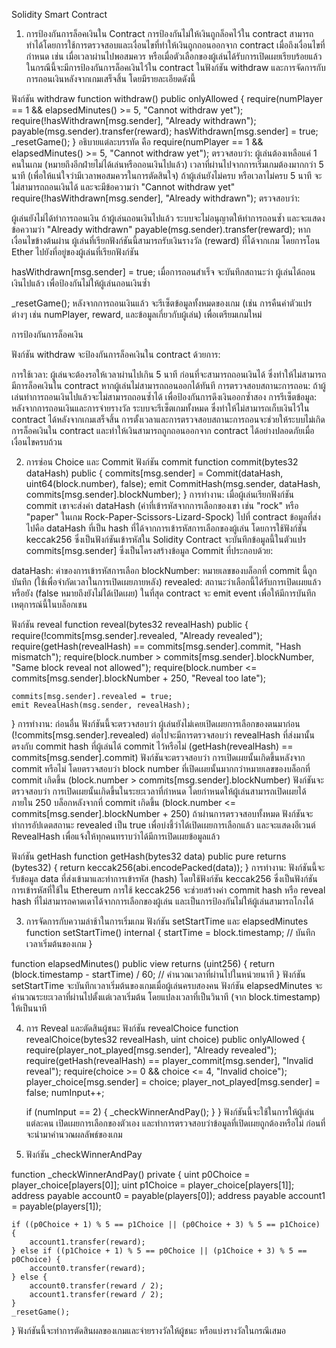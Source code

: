 Solidity Smart Contract
1. การป้องกันการล็อคเงินใน Contract
การป้องกันไม่ให้เงินถูกล็อคไว้ใน contract สามารถทำได้โดยการใช้การตรวจสอบและเงื่อนไขที่ทำให้เงินถูกถอนออกจาก contract เมื่อถึงเงื่อนไขที่กำหนด เช่น เมื่อเวลาผ่านไปพอสมควร หรือเมื่อตัวเลือกของผู้เล่นได้รับการเปิดเผยเรียบร้อยแล้ว ในกรณีนี้จะมีการป้องกันการล็อคเงินไว้ใน contract ในฟังก์ชัน withdraw และการจัดการกับการถอนเงินหลังจากเกมเสร็จสิ้น โดยมีรายละเอียดดังนี้

ฟังก์ชัน withdraw
function withdraw() public onlyAllowed {
    require(numPlayer == 1 && elapsedMinutes() >= 5, "Cannot withdraw yet");
    require(!hasWithdrawn[msg.sender], "Already withdrawn");
    payable(msg.sender).transfer(reward);
    hasWithdrawn[msg.sender] = true;
    _resetGame();
}
อธิบายแต่ละบรรทัด คือ
require(numPlayer == 1 && elapsedMinutes() >= 5, "Cannot withdraw yet");
ตรวจสอบว่า: ผู้เล่นต้องเหลือแค่ 1 คนในเกม (หมายถึงอีกฝ่ายไม่ได้เล่นหรือถอนเงินไปแล้ว)
เวลาที่ผ่านไปจากการเริ่มเกมต้องมากกว่า 5 นาที (เพื่อให้แน่ใจว่ามีเวลาพอสมควรในการตัดสินใจ)
ถ้าผู้เล่นยังไม่ครบ หรือเวลาไม่ครบ 5 นาที จะไม่สามารถถอนเงินได้ และจะมีข้อความว่า "Cannot withdraw yet"
require(!hasWithdrawn[msg.sender], "Already withdrawn");
ตรวจสอบว่า:

ผู้เล่นยังไม่ได้ทำการถอนเงิน ถ้าผู้เล่นถอนเงินไปแล้ว ระบบจะไม่อนุญาตให้ทำการถอนซ้ำ และจะแสดงข้อความว่า "Already withdrawn"
payable(msg.sender).transfer(reward);
หากเงื่อนไขข้างต้นผ่าน ผู้เล่นที่เรียกฟังก์ชันนี้สามารถรับเงินรางวัล (reward) ที่ได้จากเกม โดยการโอน Ether ไปยังที่อยู่ของผู้เล่นที่เรียกฟังก์ชัน

hasWithdrawn[msg.sender] = true;
เมื่อการถอนสำเร็จ จะบันทึกสถานะว่า ผู้เล่นได้ถอนเงินไปแล้ว เพื่อป้องกันไม่ให้ผู้เล่นถอนเงินซ้ำ

_resetGame();
หลังจากการถอนเงินแล้ว จะรีเซ็ตข้อมูลทั้งหมดของเกม (เช่น การคืนค่าตัวแปรต่างๆ เช่น numPlayer, reward, และข้อมูลเกี่ยวกับผู้เล่น) เพื่อเตรียมเกมใหม่

การป้องกันการล็อคเงิน

ฟังก์ชัน withdraw จะป้องกันการล็อคเงินใน contract ด้วยการ:

การใช้เวลา: ผู้เล่นจะต้องรอให้เวลาผ่านไปเกิน 5 นาที ก่อนที่จะสามารถถอนเงินได้ ซึ่งทำให้ไม่สามารถมีการล็อคเงินใน contract หากผู้เล่นไม่สามารถถอนออกได้ทันที
การตรวจสอบสถานะการถอน: ถ้าผู้เล่นทำการถอนเงินไปแล้วจะไม่สามารถถอนซ้ำได้ เพื่อป้องกันการดึงเงินออกซ้ำสอง
การรีเซ็ตข้อมูล: หลังจากการถอนเงินและการจ่ายรางวัล ระบบจะรีเซ็ตเกมทั้งหมด ซึ่งทำให้ไม่สามารถเก็บเงินไว้ใน contract ได้หลังจากเกมเสร็จสิ้น
การตั้งเวลาและการตรวจสอบสถานะการถอนจะช่วยให้ระบบไม่เกิดการล็อคเงินใน contract และทำให้เงินสามารถถูกถอนออกจาก contract ได้อย่างปลอดภัยเมื่อเงื่อนไขครบถ้วน



2. การซ่อน Choice และ Commit
ฟังก์ชัน commit
function commit(bytes32 dataHash) public {
    commits[msg.sender] = Commit(dataHash, uint64(block.number), false);
    emit CommitHash(msg.sender, dataHash, commits[msg.sender].blockNumber);
}
การทำงาน:
เมื่อผู้เล่นเรียกฟังก์ชัน commit เขาจะส่งค่า dataHash (ค่าที่เข้ารหัสจากการเลือกของเขา เช่น "rock" หรือ "paper" ในเกม Rock-Paper-Scissors-Lizard-Spock) ไปที่ contract ข้อมูลที่ส่งไปคือ dataHash ที่เป็น hash ที่ได้จากการเข้ารหัสการเลือกของผู้เล่น โดยการใช้ฟังก์ชัน keccak256 ซึ่งเป็นฟังก์ชันเข้ารหัสใน Solidity
Contract จะบันทึกข้อมูลนี้ในตัวแปร commits[msg.sender] ซึ่งเป็นโครงสร้างข้อมูล Commit ที่ประกอบด้วย:

dataHash: ค่าของการเข้ารหัสการเลือก
blockNumber: หมายเลขของบล็อกที่ commit นี้ถูกบันทึก (ใช้เพื่อจำกัดเวลาในการเปิดเผยภายหลัง)
revealed: สถานะว่าเลือกนี้ได้รับการเปิดเผยแล้วหรือยัง (false หมายถึงยังไม่ได้เปิดเผย)
ในที่สุด contract จะ emit event เพื่อให้มีการบันทึกเหตุการณ์นี้ในบล็อกเชน

ฟังก์ชัน reveal
function reveal(bytes32 revealHash) public {
    require(!commits[msg.sender].revealed, "Already revealed");
    require(getHash(revealHash) == commits[msg.sender].commit, "Hash mismatch");
    require(block.number > commits[msg.sender].blockNumber, "Same block reveal not allowed");
    require(block.number <= commits[msg.sender].blockNumber + 250, "Reveal too late");

    commits[msg.sender].revealed = true;
    emit RevealHash(msg.sender, revealHash);
}
การทำงาน:
ก่อนอื่น ฟังก์ชันนี้จะตรวจสอบว่า ผู้เล่นยังไม่เคยเปิดเผยการเลือกของตนมาก่อน (!commits[msg.sender].revealed)
ต่อไปจะมีการตรวจสอบว่า revealHash ที่ส่งมานั้นตรงกับ commit hash ที่ผู้เล่นได้ commit ไว้หรือไม่ (getHash(revealHash) == commits[msg.sender].commit)
ฟังก์ชันจะตรวจสอบว่า การเปิดเผยนั้นเกิดขึ้นหลังจาก commit หรือไม่ โดยตรวจสอบว่า block number ที่เปิดเผยนั้นมากกว่าหมายเลขของบล็อกที่ commit เกิดขึ้น (block.number > commits[msg.sender].blockNumber)
ฟังก์ชันจะตรวจสอบว่า การเปิดเผยนั้นเกิดขึ้นในระยะเวลาที่กำหนด โดยกำหนดให้ผู้เล่นสามารถเปิดเผยได้ภายใน 250 บล็อกหลังจากที่ commit เกิดขึ้น (block.number <= commits[msg.sender].blockNumber + 250)
ถ้าผ่านการตรวจสอบทั้งหมด ฟังก์ชันจะทำการอัปเดตสถานะ revealed เป็น true เพื่อบ่งชี้ว่าได้เปิดเผยการเลือกแล้ว และจะแสดงอีเวนต์ RevealHash เพื่อแจ้งให้ทุกคนทราบว่าได้มีการเปิดเผยข้อมูลแล้ว

ฟังก์ชัน getHash
function getHash(bytes32 data) public pure returns (bytes32) {
    return keccak256(abi.encodePacked(data));
}
การทำงาน:
ฟังก์ชันนี้จะรับข้อมูล data ที่ส่งเข้ามาและทำการเข้ารหัส (hash) โดยใช้ฟังก์ชัน keccak256 ซึ่งเป็นฟังก์ชันการเข้ารหัสที่ใช้ใน Ethereum
การใช้ keccak256 จะช่วยสร้างค่า commit hash หรือ reveal hash ที่ไม่สามารถคาดเดาได้จากการเลือกของผู้เล่น และเป็นการป้องกันไม่ให้ผู้เล่นสามารถโกงได้



3. การจัดการกับความล่าช้าในการเริ่มเกม
ฟังก์ชัน setStartTime และ elapsedMinutes
function setStartTime() internal {
    startTime = block.timestamp;  // บันทึกเวลาเริ่มต้นของเกม
}

function elapsedMinutes() public view returns (uint256) {
    return (block.timestamp - startTime) / 60;  // คำนวณเวลาที่ผ่านไปในหน่วยนาที
}
ฟังก์ชัน setStartTime จะบันทึกเวลาเริ่มต้นของเกมเมื่อผู้เล่นครบสองคน
ฟังก์ชัน elapsedMinutes จะคำนวณระยะเวลาที่ผ่านไปตั้งแต่เวลาเริ่มต้น โดยแปลงเวลาที่เป็นวินาที (จาก block.timestamp) ให้เป็นนาที



4. การ Reveal และตัดสินผู้ชนะ
ฟังก์ชัน revealChoice
function revealChoice(bytes32 revealHash, uint choice) public onlyAllowed {
    require(player_not_played[msg.sender], "Already revealed");
    require(getHash(revealHash) == player_commit[msg.sender], "Invalid reveal");
    require(choice >= 0 && choice <= 4, "Invalid choice");
    player_choice[msg.sender] = choice;
    player_not_played[msg.sender] = false;
    numInput++;

    if (numInput == 2) {
        _checkWinnerAndPay();
    }
}
ฟังก์ชันนี้จะใช้ในการให้ผู้เล่นแต่ละคน เปิดเผยการเลือกของตัวเอง และทำการตรวจสอบว่าข้อมูลที่เปิดเผยถูกต้องหรือไม่ ก่อนที่จะนำมาคำนวณผลลัพธ์ของเกม



5. ฟังก์ชัน _checkWinnerAndPay

function _checkWinnerAndPay() private {
    uint p0Choice = player_choice[players[0]];
    uint p1Choice = player_choice[players[1]];
    address payable account0 = payable(players[0]);
    address payable account1 = payable(players[1]);

    if ((p0Choice + 1) % 5 == p1Choice || (p0Choice + 3) % 5 == p1Choice) {
        account1.transfer(reward);
    } else if ((p1Choice + 1) % 5 == p0Choice || (p1Choice + 3) % 5 == p0Choice) {
        account0.transfer(reward);
    } else {
        account0.transfer(reward / 2);
        account1.transfer(reward / 2);
    }
    _resetGame();
}
ฟังก์ชันนี้จะทำการตัดสินผลของเกมและจ่ายรางวัลให้ผู้ชนะ หรือแบ่งรางวัลในกรณีเสมอ

